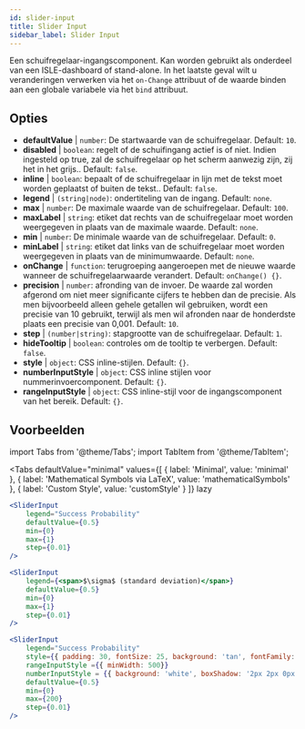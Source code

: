```yaml
---
id: slider-input
title: Slider Input
sidebar_label: Slider Input
---
```


Een schuifregelaar-ingangscomponent. Kan worden gebruikt als onderdeel van een ISLE-dashboard of stand-alone. In het laatste geval wilt u veranderingen verwerken via het `on-Change` attribuut of de waarde binden aan een globale variabele via het `bind` attribuut.

## Opties

* __defaultValue__ | `number`: De startwaarde van de schuifregelaar. Default: `10`.
* __disabled__ | `boolean`: regelt of de schuifingang actief is of niet. Indien ingesteld op true, zal de schuifregelaar op het scherm aanwezig zijn, zij het in het grijs.. Default: `false`.
* __inline__ | `boolean`: bepaalt of de schuifregelaar in lijn met de tekst moet worden geplaatst of buiten de tekst.. Default: `false`.
* __legend__ | `(string|node)`: ondertiteling van de ingang. Default: `none`.
* __max__ | `number`: De maximale waarde van de schuifregelaar. Default: `100`.
* __maxLabel__ | `string`: etiket dat rechts van de schuifregelaar moet worden weergegeven in plaats van de maximale waarde. Default: `none`.
* __min__ | `number`: De minimale waarde van de schuifregelaar. Default: `0`.
* __minLabel__ | `string`: etiket dat links van de schuifregelaar moet worden weergegeven in plaats van de minimumwaarde. Default: `none`.
* __onChange__ | `function`: terugroeping aangeroepen met de nieuwe waarde wanneer de schuifregelaarwaarde verandert. Default: `onChange() {}`.
* __precision__ | `number`: afronding van de invoer. De waarde zal worden afgerond om niet meer significante cijfers te hebben dan de precisie. Als men bijvoorbeeld alleen gehele getallen wil gebruiken, wordt een precisie van 10 gebruikt, terwijl als men wil afronden naar de honderdste plaats een precisie van 0,001. Default: `10`.
* __step__ | `(number|string)`: stapgrootte van de schuifregelaar. Default: `1`.
* __hideTooltip__ | `boolean`: controles om de tooltip te verbergen. Default: `false`.
* __style__ | `object`: CSS inline-stijlen. Default: `{}`.
* __numberInputStyle__ | `object`: CSS inline stijlen voor nummerinvoercomponent. Default: `{}`.
* __rangeInputStyle__ | `object`: CSS inline-stijl voor de ingangscomponent van het bereik. Default: `{}`.


## Voorbeelden

import Tabs from '@theme/Tabs';
import TabItem from '@theme/TabItem';

<Tabs
    defaultValue="minimal"
    values={[
        { label: 'Minimal', value: 'minimal' },
        { label: 'Mathematical Symbols via LaTeX', value: 'mathematicalSymbols' },
        { label: 'Custom Style', value: 'customStyle' }
    ]}
    lazy
>

<TabItem value="minimal">

```jsx live
<SliderInput
    legend="Success Probability"
    defaultValue={0.5}
    min={0}
    max={1}
    step={0.01}
/>
```

</TabItem>

<TabItem value="mathematicalSymbols">

```jsx live
<SliderInput
    legend={<span>$\sigma$ (standard deviation)</span>}
    defaultValue={0.5}
    min={0}
    max={1}
    step={0.01}
/>
```

</TabItem>

<TabItem value="customStyle">

```jsx live
<SliderInput
    legend="Success Probability"
    style={{ padding: 30, fontSize: 25, background: 'tan', fontFamily: 'Georgia'}}
    rangeInputStyle ={{ minWidth: 500}}
    numberInputStyle = {{ background: 'white', boxShadow: '2px 2px 0px black'}}
    defaultValue={0.5}
    min={0}
    max={200}
    step={0.01}
/>
```

</TabItem>

</Tabs>
